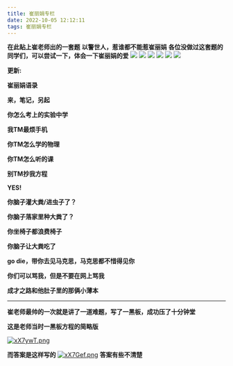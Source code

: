 ```yaml
---
title: 崔丽娟专栏
date: 2022-10-05 12:12:11
tags: 崔丽娟专栏
---
```

**在此贴上崔老师出的一套题**
**以警世人，惹谁都不能惹崔丽娟**
**各位没做过这套题的同学们，可以尝试一下，体会一下崔丽娟的爱**
![](https://pic.imgdb.cn/item/638010e616f2c2beb1fee7ed.jpg)
![](https://pic.imgdb.cn/item/6380110216f2c2beb1ff0119.jpg)
![](https://pic.imgdb.cn/item/6380111a16f2c2beb1ff1d24.jpg)
![](https://pic.imgdb.cn/item/6380112e16f2c2beb1ff31ce.jpg)
![](https://pic.imgdb.cn/item/6380114516f2c2beb1ff4f36.jpg)
![](https://pic.imgdb.cn/item/6380115d16f2c2beb1ff6301.jpg)

**更新:**

**崔丽娟语录**

**来，笔记，另起**

**你怎么考上的实验中学**

**我TM最烦手机**

**你TM怎么学的物理**

**你TM怎么听的课**

**别TM抄我方程**

**YES!**

**你脑子灌大粪/进虫子了？**

**你脑子落家里种大粪了？**

**你坐椅子都浪费椅子**

**你脑子让大粪吃了**

**go die，带你去见马克思，马克思都不惜得见你**

**你们可以骂我，但是不要在网上骂我**

**成才之路和他肚子里的那俩小薄本**

***

**崔老师最帅的一次就是讲了一道难题，写了一黑板，成功压了十分钟堂**

**这是老师当时一黑板方程的简略版**

[![xX7ywT.png](https://s1.ax1x.com/2022/11/06/xX7ywT.png)](https://imgse.com/i/xX7ywT)

**而答案是这样写的**
[![xX7Gef.png](https://s1.ax1x.com/2022/11/06/xX7Gef.png)](https://imgse.com/i/xX7Gef)
**答案有些不清楚**
